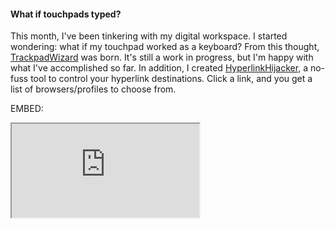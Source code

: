 #### What if touchpads typed?

This month, I've been tinkering with my digital workspace. I started wondering: what if my touchpad worked as a keyboard? From this thought, [TrackpadWizard](https://github.com/sryo/Spoons/blob/main/TrackpadWizard.lua) was born. It's still a work in progress, but I'm happy with what I've accomplished so far. In addition, I created [HyperlinkHijacker](https://github.com/sryo/Spoons/blob/main/HyperlinkHijacker.lua), a no-fuss tool to control your hyperlink destinations. Click a link, and you get a list of browsers/profiles to choose from.

EMBED: <div class="video-responsive"><iframe loading="lazy" src="https://www.youtube.com/embed/PQBv28n0zno?si=2F75WTutySao2zXC" allow="accelerometer; autoplay; clipboard-write; encrypted-media; gyroscope; picture-in-picture; web-share" allowfullscreen></iframe></div>
